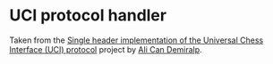 # UCI protocol handler

Taken from the [Single header implementation of the Universal Chess Interface (UCI) protocol](https://github.com/acdemiralp/uci) project by [Ali Can Demiralp](https://github.com/acdemiralp).
